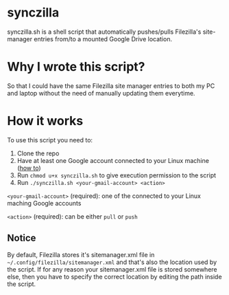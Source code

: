 # synczilla

synczilla.sh is a shell script that automatically pushes/pulls Filezilla's site-manager entries from/to a mounted Google Drive location.

# Why I wrote this script?

So that I could have the same Filezilla site manager entries to both my PC and laptop without the need of manually updating them everytime.

# How it works

To use this script you need to:
1. Clone the repo
2. Have at least one Google account connected to your Linux machine ([how to](https://www.techrepublic.com/article/how-to-connect-ubuntu-18-04-to-your-google-account/))
3. Run `chmod u+x synczilla.sh` to give execution permission to the script
4. Run `./synczilla.sh <your-gmail-account> <action>`

`<your-gmail-account>` (required): one of the connected to your Linux maching Google accounts

`<action>` (required): can be either `pull` or `push`

## Notice
By default, Filezilla stores it's sitemanager.xml file in `~/.config/filezilla/sitemanager.xml` and that's also the location used by the script. If for any reason your sitemanager.xml file is stored somewhere else, then you have to specify the correct location by editing the path inside the script.
